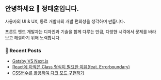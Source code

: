 ## 안녕하세요 👋 정태훈입니다.

사용자의 UI & UX, 동료 개발자의 개발 편의성을 생각하며 만듭니다.

프론트 엔드 개발자는 디자인과 기술을 함께 다루는 만큼, 다양한 시각에서 문제를 바라보고 해결하기 위해 노력합니다.

### 📙 Recent Posts

<!-- BLOG-POST-LIST:START -->
- [Gatsby VS Next.js](https://jthcast.dev/posts/gatsby-versus-nextjs/)
- [React에 아직은 Class 형식이 필요한 이유(feat. Errorboundary)](https://jthcast.dev/posts/why-react-still-needs-class-type-(feat.errorboundary)/)
- [CSS변수를 활용하여 다크 모드 구현하기](https://jthcast.dev/posts/how-to-make-dark-mode-with-css-variables/)
<!-- BLOG-POST-LIST:END -->
